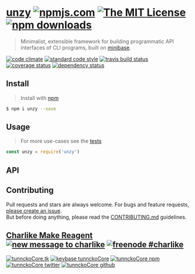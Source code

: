 # [unzy][author-www-url] [![npmjs.com][npmjs-img]][npmjs-url] [![The MIT License][license-img]][license-url] [![npm downloads][downloads-img]][downloads-url] 

> Minimalist, extensible framework for building programmatic API interfaces of CLI programs, built on [minibase][].

[![code climate][codeclimate-img]][codeclimate-url] [![standard code style][standard-img]][standard-url] [![travis build status][travis-img]][travis-url] [![coverage status][coveralls-img]][coveralls-url] [![dependency status][david-img]][david-url]

## Install
> Install with [npm](https://www.npmjs.com/)

```sh
$ npm i unzy --save
```

## Usage
> For more use-cases see the [tests](./test.js)

```js
const unzy = require('unzy')
```

## API

## Contributing
Pull requests and stars are always welcome. For bugs and feature requests, [please create an issue](https://github.com/tunnckoCore/unzy/issues/new).  
But before doing anything, please read the [CONTRIBUTING.md](./CONTRIBUTING.md) guidelines.

## [Charlike Make Reagent](http://j.mp/1stW47C) [![new message to charlike][new-message-img]][new-message-url] [![freenode #charlike][freenode-img]][freenode-url]

[![tunnckoCore.tk][author-www-img]][author-www-url] [![keybase tunnckoCore][keybase-img]][keybase-url] [![tunnckoCore npm][author-npm-img]][author-npm-url] [![tunnckoCore twitter][author-twitter-img]][author-twitter-url] [![tunnckoCore github][author-github-img]][author-github-url]

[npmjs-url]: https://www.npmjs.com/package/unzy
[npmjs-img]: https://img.shields.io/npm/v/unzy.svg?label=unzy

[license-url]: https://github.com/tunnckoCore/unzy/blob/master/LICENSE
[license-img]: https://img.shields.io/npm/l/unzy.svg

[downloads-url]: https://www.npmjs.com/package/unzy
[downloads-img]: https://img.shields.io/npm/dm/unzy.svg

[codeclimate-url]: https://codeclimate.com/github/tunnckoCore/unzy
[codeclimate-img]: https://img.shields.io/codeclimate/github/tunnckoCore/unzy.svg

[travis-url]: https://travis-ci.org/tunnckoCore/unzy
[travis-img]: https://img.shields.io/travis/tunnckoCore/unzy/master.svg

[coveralls-url]: https://coveralls.io/r/tunnckoCore/unzy
[coveralls-img]: https://img.shields.io/coveralls/tunnckoCore/unzy.svg

[david-url]: https://david-dm.org/tunnckoCore/unzy
[david-img]: https://img.shields.io/david/tunnckoCore/unzy.svg

[standard-url]: https://github.com/feross/standard
[standard-img]: https://img.shields.io/badge/code%20style-standard-brightgreen.svg

[author-www-url]: http://www.tunnckocore.tk
[author-www-img]: https://img.shields.io/badge/www-tunnckocore.tk-fe7d37.svg

[keybase-url]: https://keybase.io/tunnckocore
[keybase-img]: https://img.shields.io/badge/keybase-tunnckocore-8a7967.svg

[author-npm-url]: https://www.npmjs.com/~tunnckocore
[author-npm-img]: https://img.shields.io/badge/npm-~tunnckocore-cb3837.svg

[author-twitter-url]: https://twitter.com/tunnckoCore
[author-twitter-img]: https://img.shields.io/badge/twitter-@tunnckoCore-55acee.svg

[author-github-url]: https://github.com/tunnckoCore
[author-github-img]: https://img.shields.io/badge/github-@tunnckoCore-4183c4.svg

[freenode-url]: http://webchat.freenode.net/?channels=charlike
[freenode-img]: https://img.shields.io/badge/freenode-%23charlike-5654a4.svg

[new-message-url]: https://github.com/tunnckoCore/ama
[new-message-img]: https://img.shields.io/badge/ask%20me-anything-green.svg

[minibase]: https://github.com/node-minibase/minibase